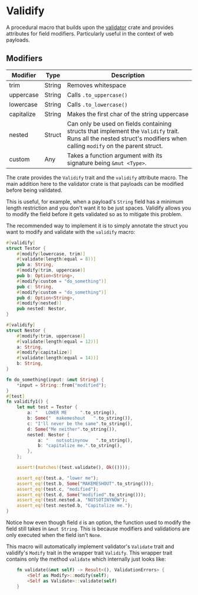 # Validify

A procedural macro that builds upon the [validator](https://docs.rs/validator/latest/validator/) crate and provides attributes for field modifiers. Particularly useful in the context of web payloads.

## **Modifiers**

|   Modifier    |  Type    |        Description
|---------------|----------|-----------------------
|  trim         |  String  | Removes whitespace
|  uppercase    |  String  | Calls `.to_uppercase()`
|  lowercase    |  String  | Calls `.to_lowercase()`
|  capitalize   |  String  | Makes the first char of the string uppercase
|  nested       |  Struct  | Can only be used on fields containing structs that implement the `Validify` trait. Runs all the nested struct's modifiers when calling `modify` on the parent struct.
|  custom       |    Any   | Takes a function argument with its signature being `&mut <Type>`.

The crate provides the `Validify` trait and the `validify` attribute macro. The main addition here to the validator crate is that payloads can be modified before being validated.

This is useful, for example, when a payload's `String` field has a minimum length restriction and you don't want it to be just spaces. Validify allows you to modify the field before it gets validated so as to mitigate this problem.

The recommended way to implement it is to simply annotate the struct you want to modify and validate with the `validify` macro:

```rust
#[validify]
struct Testor {
    #[modify(lowercase, trim)]
    #[validate(length(equal = 8))]
    pub a: String,
    #[modify(trim, uppercase)]
    pub b: Option<String>,
    #[modify(custom = "do_something")]
    pub c: String,
    #[modify(custom = "do_something")]
    pub d: Option<String>,
    #[modify(nested)]
    pub nested: Nestor,
}

#[validify]
struct Nestor {
    #[modify(trim, uppercase)]
    #[validate(length(equal = 12))]
    a: String,
    #[modify(capitalize)]
    #[validate(length(equal = 14))]
    b: String,
}

fn do_something(input: &mut String) {
    *input = String::from("modified");
}
#[test]
fn validify1() {
    let mut test = Testor {
        a: "   LOWER ME     ".to_string(),
        b: Some("  makemeshout   ".to_string()),
        c: "I'll never be the same".to_string(),
        d: Some("Me neither".to_string()),
        nested: Nestor {
            a: "   notsotinynow   ".to_string(),
            b: "capitalize me.".to_string(),
        },
    };

    assert!(matches!(test.validate(), Ok(())));

    assert_eq!(test.a, "lower me");
    assert_eq!(test.b, Some("MAKEMESHOUT".to_string()));
    assert_eq!(test.c, "modified");
    assert_eq!(test.d, Some("modified".to_string()));
    assert_eq!(test.nested.a, "NOTSOTINYNOW");
    assert_eq!(test.nested.b, "Capitalize me.");
}

```

Notice how even though field `d` is an option, the function used to modify the field still takes in `&mut String`. This is because
modifiers and validations are only executed when the field isn't `None`.

This macro will automatically implement validator's `Validate` trait and validify's `Modify` trait in the wrapper trait `Validify`. This wrapper trait contains only the method `validate` which internally just looks like:

```rust
    fn validate(&mut self) -> Result<(), ValidationErrors> {
        <Self as Modify>::modify(self);
        <Self as Validate>::validate(self)
    }
```
